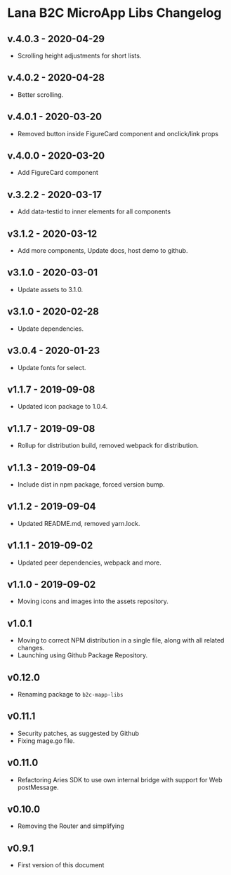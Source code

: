 # Lana B2C MicroApp Libs Changelog

## v.4.0.3 - 2020-04-29
 - Scrolling height adjustments for short lists.
 
## v.4.0.2 - 2020-04-28
 - Better scrolling.

## v.4.0.1 - 2020-03-20
 - Removed button inside FigureCard component and onclick/link props

## v.4.0.0 - 2020-03-20
 - Add FigureCard component

## v.3.2.2 - 2020-03-17
 - Add data-testid to inner elements for all components

## v3.1.2 - 2020-03-12

 - Add more components, Update docs, host demo to github.


## v3.1.0 - 2020-03-01

 - Update assets to 3.1.0.

## v3.1.0 - 2020-02-28

 - Update dependencies.

## v3.0.4 - 2020-01-23

 - Update fonts for select.

## v1.1.7 - 2019-09-08

 - Updated icon package to 1.0.4.

## v1.1.7 - 2019-09-08

 - Rollup for distribution build, removed webpack for distribution.

## v1.1.3 - 2019-09-04

 - Include dist in npm package, forced version bump.

## v1.1.2 - 2019-09-04

 - Updated README.md, removed yarn.lock.

## v1.1.1 - 2019-09-02

 - Updated peer dependencies, webpack and more.

## v1.1.0 - 2019-09-02

 - Moving icons and images into the assets repository.

## v1.0.1

 - Moving to correct NPM distribution in a single file, along with all related changes.
 - Launching using Github Package Repository.

## v0.12.0

 - Renaming package to `b2c-mapp-libs`

## v0.11.1

 - Security patches, as suggested by Github
 - Fixing mage.go file.

## v0.11.0

 - Refactoring Aries SDK to use own internal bridge with support for Web postMessage.

## v0.10.0

 - Removing the Router and simplifying

## v0.9.1

 - First version of this document
